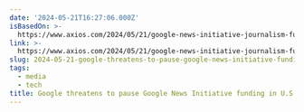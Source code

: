 ```yaml
---
date: '2024-05-21T16:27:06.000Z'
isBasedOn: >-
  https://www.axios.com/2024/05/21/google-news-initiative-journalism-funding-california
link: >-
  https://www.axios.com/2024/05/21/google-news-initiative-journalism-funding-california
slug: 2024-05-21-google-threatens-to-pause-google-news-initiative-funding-in-us
tags:
  - media
  - tech
title: Google threatens to pause Google News Initiative funding in U.S.
---
```

 
